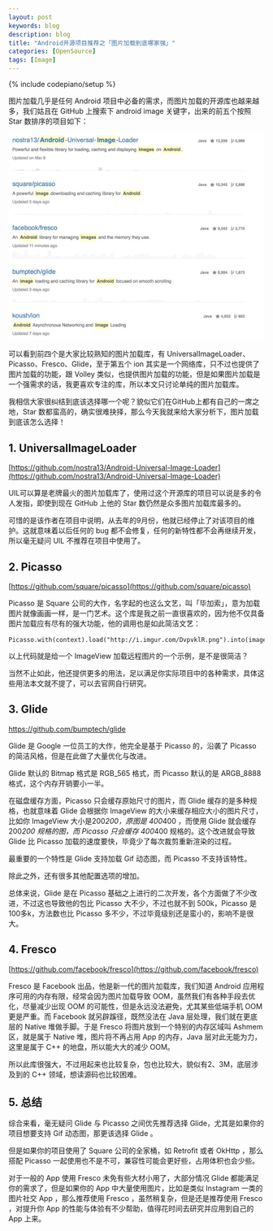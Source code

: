 ```yaml
---
layout: post
keywords: blog
description: blog
title: "Android开源项目推荐之「图片加载到底哪家强」"
categories: [OpenSource]
tags: [Image]
---
```

{% include codepiano/setup %}

图片加载几乎是任何 Android 项目中必备的需求，而图片加载的开源库也越来越多，我们姑且在 GitHub 上搜索下 android image 关键字，出来的前五个按照 Star 数排序的项目如下：

![图片描述](/image/github_image_loader.jpg)

可以看到前四个是大家比较熟知的图片加载库，有 UniversalImageLoader、Picasso、Fresco、Glide，至于第五个 ion 其实是一个网络库，只不过也提供了图片加载的功能，跟 Volley 类似，也提供图片加载的功能，但是如果图片加载是一个强需求的话，我更喜欢专注的库，所以本文只讨论单纯的图片加载库。

我相信大家很纠结到底该选择哪一个呢？貌似它们在GitHub上都有自己的一席之地，Star 数都蛮高的，确实很难抉择，那么今天我就来给大家分析下，图片加载到底该怎么选择！

## 1. UniversalImageLoader

[https://github.com/nostra13/Android-Universal-Image-Loader](https://github.com/nostra13/Android-Universal-Image-Loader)

UIL可以算是老牌最火的图片加载库了，使用过这个开源库的项目可以说是多的令人发指，即使到现在 GitHub 上他的 Star 数仍然是众多图片加载库最多的。

可惜的是该作者在项目中说明，从去年的9月份，他就已经停止了对该项目的维护。这就意味着以后任何的 bug 都不会修复，任何的新特性都不会再继续开发，所以毫无疑问 UIL 不推荐在项目中使用了。

## 2. Picasso

[https://github.com/square/picasso](https://github.com/square/picasso)

Picasso 是 Square 公司的大作，名字起的也这么文艺，叫「毕加索」，意为加载图片就像画画一样，是一门艺术。这个库是我之前一直很喜欢的，因为他不仅具备图片加载应有尽有的强大功能，他的调用也是如此简洁文艺：

    Picasso.with(context).load("http://i.imgur.com/DvpvklR.png").into(imageView);

以上代码就是给一个 ImageView 加载远程图片的一个示例，是不是很简洁？

当然不止如此，他还提供更多的用法，足以满足你实际项目中的各种需求，具体这些用法本文就不提了，可以去官网自行研究。

## 3. Glide

https://github.com/bumptech/glide

Glide 是 Google 一位员工的大作，他完全是基于 Picasso 的，沿袭了 Picasso 的简洁风格，但是在此做了大量优化与改进。

Glide 默认的 Bitmap 格式是 RGB_565 格式，而 Picasso 默认的是 ARGB_8888 格式，这个内存开销要小一半。

在磁盘缓存方面，Picasso 只会缓存原始尺寸的图片，而 Glide 缓存的是多种规格，也就意味着 Glide 会根据你 ImageView 的大小来缓存相应大小的图片尺寸，比如你 ImageView 大小是200*200，原图是 400*400 ，而使用 Glide 就会缓存 200*200 规格的图，而 Picasso 只会缓存 400*400 规格的。这个改进就会导致 Glide 比 Picasso 加载的速度要快，毕竟少了每次裁剪重新渲染的过程。

最重要的一个特性是 Glide 支持加载 Gif 动态图，而 Picasso 不支持该特性。

除此之外，还有很多其他配置选项的增加。

总体来说，Glide 是在 Picasso 基础之上进行的二次开发，各个方面做了不少改进，不过这也导致他的包比 Picasso 大不少，不过也就不到 500k，Picasso 是100多k，方法数也比 Picasso 多不少，不过毕竟级别还是蛮小的，影响不是很大。

## 4. Fresco

[https://github.com/facebook/fresco](https://github.com/facebook/fresco)

Fresco 是 Facebook 出品，他是新一代的图片加载库，我们知道 Android 应用程序可用的内存有限，经常会因为图片加载导致 OOM，虽然我们有各种手段去优化，尽量减少出现 OOM 的可能性，但是永远没法避免，尤其某些低端手机 OOM 更是严重。而 Facebook 就另辟蹊径，既然没法在 Java 层处理，我们就在更底层的 Native 堆做手脚。于是 Fresco 将图片放到一个特别的内存区域叫 Ashmem 区，就是属于 Native 堆，图片将不再占用 App 的内存，Java 层对此无能为力，这里是属于 C++ 的地盘，所以能大大的减少 OOM。

所以此库很强大，不过用起来也比较复杂，包也比较大，貌似有2、3M，底层涉及到的 C++ 领域，想读源码也比较困难。

## 5. 总结

综合来看，毫无疑问 Glide 与 Picasso 之间优先推荐选择 Glide，尤其是如果你的项目想要支持 Gif 动态图，那更该选择 Glide 。

但是如果你的项目使用了 Square 公司的全家桶，如 Retrofit 或者 OkHttp ，那么搭配 Picasso 一起使用也不是不可，兼容性可能会更好些，占用体积也会少些。

对于一般的 App 使用 Fresco 未免有些大材小用了，大部分情况 Glide 都能满足你的需求了，但是如果你的 App 中大量使用图片，比如是类似 Instagram 一类的图片社交 App ，那么推荐使用 Fresco ，虽然稍复杂，但是还是推荐使用 Fresco ，对提升你 App 的性能与体验有不少帮助，值得花时间去研究并应用到自己的 App 上来。


